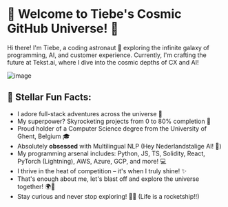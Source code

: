# 🚀 Welcome to Tiebe's Cosmic GitHub Universe! 🚀
Hi there! I'm Tiebe, a coding astronaut 🚀 exploring the infinite galaxy of programming, AI, and customer experience. Currently, I'm crafting the future at Tekst.ai, where I dive into the cosmic depths of CX and AI!



![image](https://user-images.githubusercontent.com/62477124/230569212-71e94847-09f0-41b9-a9ae-05e8ceecf057.png)


## 🌟 Stellar Fun Facts:

- I adore full-stack adventures across the universe 🌌
- My superpower? Skyrocketing projects from 0 to 80% completion 🌠
- Proud holder of a Computer Science degree from the University of Ghent, Belgium 🎓
- Absolutely **obsessed** with Multilingual NLP (Hey Nederlandstalige AI! 👋)
- My programming arsenal includes: Python, JS, TS, Solidity, React, PyTorch (Lightning), AWS, Azure, GCP, and more! 💻
- I thrive in the heat of competition – it's when I truly shine! ✨
- That's enough about me, let's blast off and explore the universe together! 🌍💫
- Stay curious and never stop exploring! 🚀🌟 (Life is a rocketship!!)
